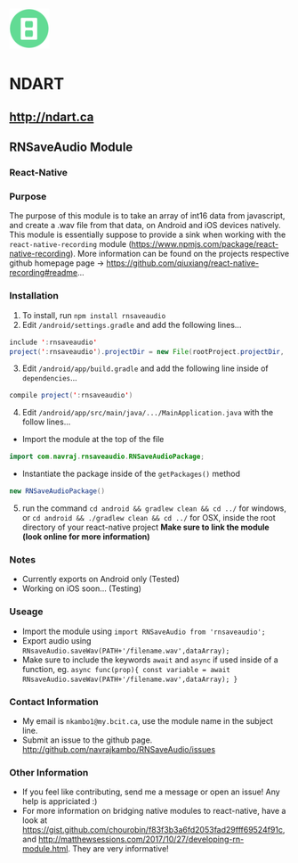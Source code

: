 # ![NDART LOGO](/72x72.png?raw=true)
# NDART
## http://ndart.ca
##
## RNSaveAudio Module
### React-Native
### Purpose
The purpose of this module is to take an array of int16 data from javascript, and create a .wav file from that data, on Android and iOS devices natively. This module is essentially suppose to provide a sink when working with the `react-native-recording` module (https://www.npmjs.com/package/react-native-recording). More information can be found on the projects respective github homepage page -> https://github.com/qiuxiang/react-native-recording#readme...
### Installation
1) To install, run `npm install rnsaveaudio`
2) Edit `/android/settings.gradle` and add the following lines...
``` java
include ':rnsaveaudio'
project(':rnsaveaudio').projectDir = new File(rootProject.projectDir, '../node_modules/rnsaveaudio/android')
```
3) Edit `/android/app/build.gradle` and add the following line inside of `dependencies`...
``` java
compile project(':rnsaveaudio')
```
4) Edit `/android/app/src/main/java/.../MainApplication.java` with the follow lines...
- Import the module at the top of the file
```java
import com.navraj.rnsaveaudio.RNSaveAudioPackage;
```
- Instantiate the package inside of the `getPackages()` method
```java
new RNSaveAudioPackage()
```
5) run the command `cd android && gradlew clean && cd ../` for windows, or `cd android && ./gradlew clean && cd ../` for OSX, inside the root directory of your react-native project
__Make sure to link the module (look online for more information)__
### Notes
- Currently exports on Android only (Tested)
- Working on iOS soon... (Testing)
### Useage
- Import the module using `import RNSaveAudio from 'rnsaveaudio';`
- Export audio using `RNsaveAudio.saveWav(PATH+'/filename.wav',dataArray);`
- Make sure to include the keywords `await` and `async` if used inside of a function, eg. `async func(prop){ const variable = await RNsaveAudio.saveWav(PATH+'/filename.wav',dataArray); }`
### Contact Information
- My email is `nkambo1@my.bcit.ca`, use the module name in the subject line.
- Submit an issue to the github page. http://github.com/navrajkambo/RNSaveAudio/issues
### Other Information
- If you feel like contributing, send me a message or open an issue! Any help is appriciated :)
- For more information on bridging native modules to react-native, have a look at https://gist.github.com/chourobin/f83f3b3a6fd2053fad29fff69524f91c, and http://matthewsessions.com/2017/10/27/developing-rn-module.html. They are very informative!
